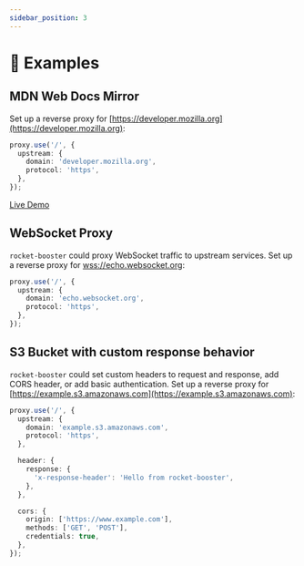 ```yaml
---
sidebar_position: 3
---
```

# 📔 Examples

## MDN Web Docs Mirror

Set up a reverse proxy for [https://developer.mozilla.org](https://developer.mozilla.org):

```ts
proxy.use('/', {
  upstream: {
    domain: 'developer.mozilla.org',
    protocol: 'https',
  },
});
```

[Live Demo](https://mozilla.readme.workers.dev/)

## WebSocket Proxy

`rocket-booster` could proxy WebSocket traffic to upstream services. Set up a reverse proxy for [wss://echo.websocket.org](wss://echo.websocket.org):

```ts
proxy.use('/', {
  upstream: {
    domain: 'echo.websocket.org',
    protocol: 'https',
  },
});
```

## S3 Bucket with custom response behavior

`rocket-booster` could set custom headers to request and response, add CORS header, or add basic authentication. Set up a reverse proxy for [https://example.s3.amazonaws.com](https://example.s3.amazonaws.com):

```ts
proxy.use('/', {
  upstream: {
    domain: 'example.s3.amazonaws.com',
    protocol: 'https',
  },

  header: {
    response: {
      'x-response-header': 'Hello from rocket-booster',
    },
  },

  cors: {
    origin: ['https://www.example.com'],
    methods: ['GET', 'POST'],
    credentials: true,
  },
});
```
